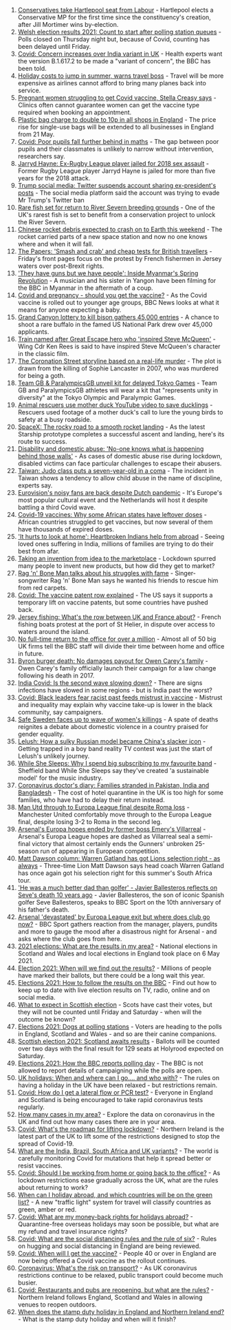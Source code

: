 1. [Conservatives take Hartlepool seat from Labour](https://www.bbc.co.uk/news/uk-politics-57019456) - Hartlepool elects a Conservative MP for the first time since the constituency's creation, after Jill Mortimer wins by-election.
2. [Welsh election results 2021: Count to start after polling station queues](https://www.bbc.co.uk/news/uk-wales-politics-57009547) - Polls closed on Thursday night but, because of Covid, counting has been delayed until Friday.
3. [Covid: Concern increases over India variant in UK](https://www.bbc.co.uk/news/health-57016110) - Health experts want the version B.1.617.2 to be made a "variant of concern", the BBC has been told.
4. [Holiday costs to jump in summer, warns travel boss](https://www.bbc.co.uk/news/business-57016968) - Travel will be more expensive as airlines cannot afford to bring many planes back into service.
5. [Pregnant women struggling to get Covid vaccine, Stella Creasy says](https://www.bbc.co.uk/news/uk-57007249) - Clinics often cannot guarantee women can get the vaccine type required when booking an appointment.
6. [Plastic bag charge to double to 10p in all shops in England](https://www.bbc.co.uk/news/business-57014762) - The price rise for single-use bags will be extended to all businesses in England from 21 May.
7. [Covid: Poor pupils fall further behind in maths](https://www.bbc.co.uk/news/education-56996245) - The gap between poor pupils and their classmates is unlikely to narrow without intervention, researchers say.
8. [Jarryd Hayne: Ex-Rugby League player jailed for 2018 sex assault](https://www.bbc.co.uk/news/world-australia-57007736) - Former Rugby League player Jarryd Hayne is jailed for more than five years for the 2018 attack.
9. [Trump social media: Twitter suspends account sharing ex-president's posts](https://www.bbc.co.uk/news/technology-57018148) - The social media platform said the account was trying to evade Mr Trump's Twitter ban
10. [Rare fish set for return to River Severn breeding grounds](https://www.bbc.co.uk/news/science-environment-57016998) - One of the UK's rarest fish is set to benefit from a conservation project to unlock the River Severn.
11. [Chinese rocket debris expected to crash on to Earth this weekend](https://www.bbc.co.uk/news/world-asia-china-57018542) - The rocket carried parts of a new space station and now no one knows where and when it will fall.
12. [The Papers: 'Smash and crab' and cheap tests for British travellers](https://www.bbc.co.uk/news/blogs-the-papers-57017308) - Friday's front pages focus on the protest by French fishermen in Jersey waters over post-Brexit rights.
13. ['They have guns but we have people': Inside Myanmar's Spring Revolution](https://www.bbc.co.uk/news/world-asia-57016528) - A musician and his sister in Yangon have been filming for the BBC in Myanmar in the aftermath of a coup.
14. [Covid and pregnancy - should you get the vaccine?](https://www.bbc.co.uk/news/health-57013743) - As the Covid vaccine is rolled out to younger age groups, BBC News looks at what it means for anyone expecting a baby.
15. [Grand Canyon lottery to kill bison gathers 45,000 entries](https://www.bbc.co.uk/news/world-us-canada-57017028) - A chance to shoot a rare buffalo in the famed US National Park drew over 45,000 applicants.
16. [Train named after Great Escape hero who 'inspired Steve McQueen'](https://www.bbc.co.uk/news/uk-wales-57009548) - Wing Cdr Ken Rees is said to have inspired Steve McQueen's character in the classic film.
17. [The Coronation Street storyline based on a real-life murder](https://www.bbc.co.uk/news/entertainment-arts-57014460) - The plot is drawn from the killing of Sophie Lancaster in 2007, who was murdered for being a goth.
18. [Team GB & ParalympicsGB unveil kit for delayed Tokyo Games](https://www.bbc.co.uk/sport/56993150) - Team GB and ParalympicsGB athletes will wear a kit that "represents unity in diversity" at the Tokyo Olympic and Paralympic Games.
19. [Animal rescuers use mother duck YouTube video to save ducklings](https://www.bbc.co.uk/news/uk-england-leeds-57009807) - Rescuers used footage of a mother duck's call to lure the young birds to safety at a busy roadside.
20. [SpaceX: The rocky road to a smooth rocket landing](https://www.bbc.co.uk/news/science-environment-57007136) - As the latest Starship prototype completes a successful ascent and landing, here's its route to success.
21. [Disability and domestic abuse: 'No-one knows what is happening behind those walls'](https://www.bbc.co.uk/news/disability-56197682) - As cases of domestic abuse rise during lockdown, disabled victims can face particular challenges to escape their abusers.
22. [Taiwan: Judo class puts a seven-year-old in a coma](https://www.bbc.co.uk/news/world-asia-56967974) - The incident in Taiwan shows a tendency to allow child abuse in the name of discipline, experts say.
23. [Eurovision's noisy fans are back despite Dutch pandemic](https://www.bbc.co.uk/news/world-europe-57008359) - It's Europe's most popular cultural event and the Netherlands will host it despite battling a third Covid wave.
24. [Covid-19 vaccines: Why some African states have leftover doses](https://www.bbc.co.uk/news/56940657) - African countries struggled to get vaccines, but now several of them have thousands of expired doses.
25. ['It hurts to look at home': Heartbroken Indians help from abroad](https://www.bbc.co.uk/news/world-us-canada-56989131) - Seeing loved ones suffering in India, millions of families are trying to do their best from afar.
26. [Taking an invention from idea to the marketplace](https://www.bbc.co.uk/news/business-56978157) - Lockdown spurred many people to invent new products, but how did they get to market?
27. [Rag 'n' Bone Man talks about his struggles with fame](https://www.bbc.co.uk/news/entertainment-arts-57007115) - Singer-songwriter Rag 'n' Bone Man says he wanted his friends to rescue him from red carpets.
28. [Covid: The vaccine patent row explained](https://www.bbc.co.uk/news/business-57016260) - The US says it supports a temporary lift on vaccine patents, but some countries have pushed back.
29. [Jersey fishing: What's the row between UK and France about?](https://www.bbc.co.uk/news/57001584) - French fishing boats protest at the port of St Helier, in dispute over access to waters around the island.
30. [No full-time return to the office for over a million](https://www.bbc.co.uk/news/business-56972207) - Almost all of 50 big UK firms tell the BBC staff will divide their time between home and office in future.
31. [Byron burger death: No damages payout for Owen Carey's family](https://www.bbc.co.uk/news/uk-57000802) - Owen Carey's family officially launch their campaign for a law change following his death in 2017.
32. [India Covid: Is the second wave slowing down?](https://www.bbc.co.uk/news/56987209) - There are signs infections have slowed in some regions - but is India past the worst?
33. [Covid: Black leaders fear racist past feeds mistrust in vaccine](https://www.bbc.co.uk/news/health-56813982) - Mistrust and inequality may explain why vaccine take-up is lower in the black community, say campaigners.
34. [Safe Sweden faces up to wave of women's killings](https://www.bbc.co.uk/news/world-europe-56977771) - A spate of deaths reignites a debate about domestic violence in a country praised for gender equality.
35. [Lelush: How a sulky Russian model became China's slacker icon](https://www.bbc.co.uk/news/world-asia-china-56967923) - Getting trapped in a boy band reality TV contest was just the start of Lelush's unlikely journey.
36. [While She Sleeps: Why I spend big subscribing to my favourite band](https://www.bbc.co.uk/news/newsbeat-56887239) - Sheffield band While She Sleeps say they've created 'a sustainable model' for the music industry.
37. [Coronavirus doctor's diary: Families stranded in Pakistan, India and Bangladesh](https://www.bbc.co.uk/news/health-56873813) - The cost of hotel quarantine in the UK is too high for some families, who have had to delay their return instead.
38. [Man Utd through to Europa League final despite Roma loss](https://www.bbc.co.uk/sport/football/57000593) - Manchester United comfortably move through to the Europa League final, despite losing 3-2 to Roma in the second leg.
39. [Arsenal's Europa hopes ended by former boss Emery's Villarreal](https://www.bbc.co.uk/sport/football/57000474) - Arsenal's Europa League hopes are dashed as Villarreal seal a semi-final victory that almost certainly ends the Gunners' unbroken 25-season run of appearing in European competition.
40. [Matt Dawson column: Warren Gatland has got Lions selection right - as always](https://www.bbc.co.uk/sport/rugby-union/57007554) - Three-time Lion Matt Dawson says head coach Warren Gatland has once again got his selection right for this summer's South Africa tour.
41. ['He was a much better dad than golfer' - Javier Ballesteros reflects on Seve's death 10 years ago](https://www.bbc.co.uk/sport/golf/56884817) - Javier Ballesteros, the son of iconic Spanish golfer Seve Ballesteros, speaks to BBC Sport on the 10th anniversary of his father's death.
42. [Arsenal 'devastated' by Europa League exit but where does club go now?](https://www.bbc.co.uk/sport/football/57017649) - BBC Sport gathers reaction from the manager, players, pundits and more to gauge the mood after a disastrous night for Arsenal - and asks where the club goes from here.
43. [2021 elections: What are the results in my area?](https://www.bbc.co.uk/news/56129210) - National elections in Scotland and Wales and local elections in England took place on 6 May 2021.
44. [Election 2021: When will we find out the results?](https://www.bbc.co.uk/news/uk-politics-56581106) - Millions of people have marked their ballots, but there could be a long wait this year.
45. [Elections 2021: How to follow the results on the BBC](https://www.bbc.co.uk/news/uk-politics-56930132) - Find out how to keep up to date with live election results on TV, radio, online and on social media.
46. [What to expect in Scottish election](https://www.bbc.co.uk/news/uk-scotland-scotland-politics-56972971) - Scots have cast their votes, but they will not be counted until Friday and Saturday - when will the outcome be known?
47. [Elections 2021: Dogs at polling stations](https://www.bbc.co.uk/news/in-pictures-57007806) - Voters are heading to the polls in England, Scotland and Wales - and so are their canine companions.
48. [Scottish election 2021: Scotland awaits results](https://www.bbc.co.uk/news/uk-scotland-scotland-politics-57014885) - Ballots will be counted over two days with the final result for 129 seats at Holyrood expected on Saturday.
49. [Elections 2021: How the BBC reports polling day](https://www.bbc.co.uk/news/uk-politics-48124106) - The BBC is not allowed to report details of campaigning while the polls are open.
50. [UK holidays: When and where can I go.... and who with?](https://www.bbc.co.uk/news/explainers-52646738) - The rules on having a holiday in the UK have been relaxed - but restrictions remain.
51. [Covid: How do I get a lateral flow or PCR test?](https://www.bbc.co.uk/news/health-51943612) - Everyone in England and Scotland is being encouraged to take rapid coronavirus tests regularly.
52. [How many cases in my area?](https://www.bbc.co.uk/news/uk-51768274) - Explore the data on coronavirus in the UK and find out how many cases there are in your area.
53. [Covid: What's the roadmap for lifting lockdown?](https://www.bbc.co.uk/news/explainers-52530518) - Northern Ireland is the latest part of the UK to lift some of the restrictions designed to stop the spread of Covid-19.
54. [What are the India, Brazil, South Africa and UK variants?](https://www.bbc.co.uk/news/health-55659820) - The world is carefully monitoring Covid for mutations that help it spread better or resist vaccines.
55. [Covid: Should I be working from home or going back to the office?](https://www.bbc.co.uk/news/business-52567567) - As lockdown restrictions ease gradually across the UK, what are the rules about returning to work?
56. [When can I holiday abroad, and which countries will be on the green list?](https://www.bbc.co.uk/news/explainers-52544307) - A new "traffic light" system for travel will classify countries as green, amber or red.
57. [Covid: What are my money-back rights for holidays abroad?](https://www.bbc.co.uk/news/business-51615412) - Quarantine-free overseas holidays may soon be possible, but what are my refund and travel insurance rights?
58. [Covid: What are the social distancing rules and the rule of six?](https://www.bbc.co.uk/news/uk-51506729) - Rules on hugging and social distancing in England are being reviewed.
59. [Covid: When will I get the vaccine?](https://www.bbc.co.uk/news/health-55045639) - People 40 or over in England are now being offered a Covid vaccine as the rollout continues.
60. [Coronavirus: What's the risk on transport?](https://www.bbc.co.uk/news/health-51736185) - As UK coronavirus restrictions continue to be relaxed, public transport could become much busier.
61. [Covid: Restaurants and pubs are reopening, but what are the rules?](https://www.bbc.co.uk/news/business-52977388) - Northern Ireland follows England, Scotland and Wales in allowing venues to reopen outdoors.
62. [When does the stamp duty holiday in England and Northern Ireland end?](https://www.bbc.co.uk/news/business-53319433) - What is the stamp duty holiday and when will it finish?
